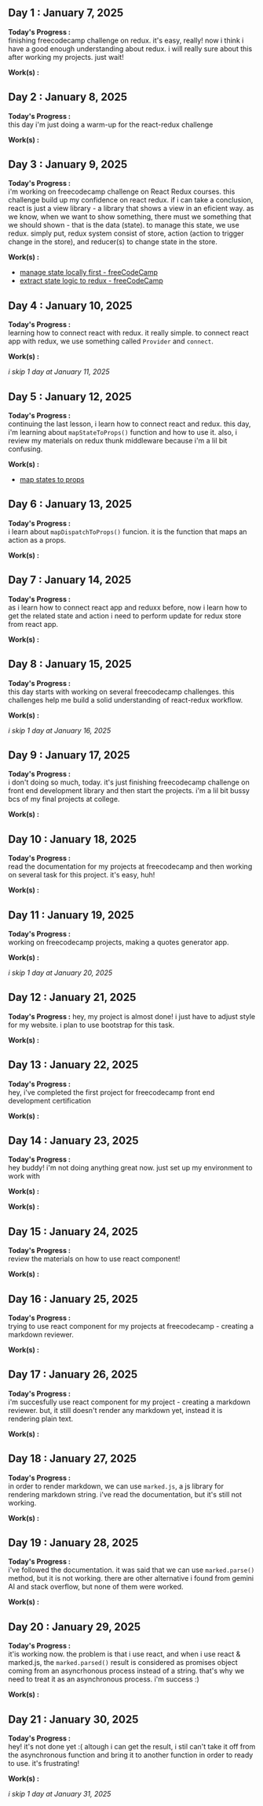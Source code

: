 ## Day 1 : January 7, 2025

**Today's Progress :**  
finishing freecodecamp challenge on redux. it's easy, really! now i think i have a good enough understanding about redux. i will really sure about this after working my projects. just wait!

**Work(s) :**

## Day 2 : January 8, 2025

**Today's Progress :**  
this day i'm just doing a warm-up for the react-redux challenge

**Work(s) :**

## Day 3 : January 9, 2025

**Today's Progress :**  
i'm working on freecodecamp challenge on React Redux courses. this challenge build up my confidence on react redux. if i can take a conclusion, react is just a view library - a library that shows a view in an eficient way. as we know, when we want to show something, there must we something that we should shown - that is the data (state). to manage this state, we use redux. simply put, redux system consist of store, action (action to trigger change in the store), and reducer(s) to change state in the store.

**Work(s) :**
- [manage state locally first - freeCodeCamp](/resources/manage-state-locally-first.js)
- [extract state logic to redux - freeCodeCamp](/resources/extract-state-logic-to-redux.js)

## Day 4 : January 10, 2025

**Today's Progress :**  
learning how to connect react with redux. it really simple. to connect react app with redux, we use something called `Provider` and `connect`. 

**Work(s) :**

*i skip 1 day at January 11, 2025*

## Day 5 : January 12, 2025

**Today's Progress :**  
continuing the last lesson, i learn how to connect react and redux. this day, i'm learning about `mapStateToProps()` function and how to use it. also, i review my materials on redux thunk middleware because i'm a lil bit confusing.

**Work(s) :**
- [map states to props](https://github.com/fikrinotes/100-days-of-code/blob/master/resources/map-state-to-props.js)

## Day 6 : January 13, 2025

**Today's Progress :**  
i learn about `mapDispatchToProps()` funcion. it is the function that maps an action as a props.

**Work(s) :**

## Day 7 : January 14, 2025

**Today's Progress :**  
as i learn how to connect react app and reduxx before, now i learn how to get the related state and action i need to perform update for redux store from react app.

**Work(s) :**

## Day 8 : January 15, 2025

**Today's Progress :**  
this day starts with working on several freecodecamp challenges. this challenges help me build a solid understanding of react-redux workflow. 

**Work(s) :**

*i skip 1 day at January 16, 2025*

## Day 9 : January 17, 2025

**Today's Progress :**  
i don't doing so much, today. it's just finishing freecodecamp challenge on front end development library and then start the projects. i'm a lil bit bussy bcs of my final projects at college.

**Work(s) :**

## Day 10 : January 18, 2025

**Today's Progress :**  
read the documentation for my projects at freecodecamp and then working on several task for this project. it's easy, huh!

**Work(s) :**

## Day 11 : January 19, 2025

**Today's Progress :**  
working on freecodecamp projects, making a quotes generator app.

**Work(s) :**

*i skip 1 day at January 20, 2025*

## Day 12 : January 21, 2025

**Today's Progress :**  hey, my project is almost done! i just have to adjust style for my website. i plan to use bootstrap for this task. 

**Work(s) :**

## Day 13 : January 22, 2025

**Today's Progress :**  
hey, i've completed the first project for freecodecamp front end development certification

**Work(s) :**

## Day 14 : January 23, 2025

**Today's Progress :**  
hey buddy! i'm not doing anything great now. just set up my environment to work with

**Work(s) :**

**Work(s) :**

## Day 15 : January 24, 2025

**Today's Progress :**  
review the materials on how to use react component!

**Work(s) :**

## Day 16 : January 25, 2025

**Today's Progress :**  
trying to use react component for my projects at freecodecamp - creating a markdown reviewer.

**Work(s) :**

## Day 17 : January 26, 2025

**Today's Progress :**  
i'm succesfully use react component for my project - creating a markdown reviewer. but, it still doesn't render any markdown yet, instead it is rendering plain text.

**Work(s) :**

## Day 18 : January 27, 2025

**Today's Progress :**  
in order to render markdown, we can use `marked.js`, a js library for rendering markdown string. i've read the documentation, but it's still not working.

**Work(s) :**

## Day 19 : January 28, 2025

**Today's Progress :**  
i've followed the documentation. it was said that we can use `marked.parse()` method, but it is not working. there are other alternative i found from gemini AI and stack overflow, but none of them were worked.

**Work(s) :**

## Day 20 : January 29, 2025

**Today's Progress :**  
it'is working now. the problem is that i use react, and when i use react & marked.js, the `marked.parsed()` result is considered as promises object coming from an asyncrhonous process instead of a string. that's why we need to treat it as an asynchronous process. i'm success :)

**Work(s) :**

## Day 21 : January 30, 2025

**Today's Progress :**  
hey! it's not done yet :( altough i can get the result, i stil can't take it off from the asynchronous function and bring it to another function in order to ready to use. it's frustrating!

**Work(s) :**

*i skip 1 day at January 31, 2025*






